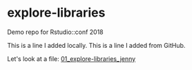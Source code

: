 # explore-libraries
Demo repo for Rstudio::conf 2018

This is a line I added locally.
This is a line I added from GitHub.

Let's look at a file:
[01_explore-libraries_jenny](01_explore-libraries_jenny.md)
